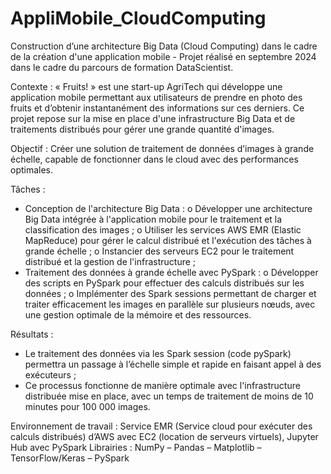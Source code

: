 # AppliMobile_CloudComputing
Construction d’une architecture Big Data (Cloud Computing) dans le cadre de la création d'une application mobile - Projet réalisé en septembre 2024 dans le cadre du parcours de formation DataScientist.

Contexte : « Fruits! » est une start-up AgriTech qui développe une application mobile permettant aux utilisateurs de prendre en photo des fruits et d’obtenir instantanément des informations sur ces derniers. Ce projet repose sur la mise en place d'une infrastructure Big Data et de traitements distribués pour gérer une grande quantité d'images.

Objectif : Créer une solution de traitement de données d’images à grande échelle, capable de fonctionner dans le cloud avec des performances optimales.

Tâches :
-	Conception de l'architecture Big Data : 
o	Développer une architecture Big Data intégrée à l'application mobile pour le traitement et la classification des images ;
o	Utiliser les services AWS EMR (Elastic MapReduce) pour gérer le calcul distribué et l'exécution des tâches à grande échelle ;
o	Instancier des serveurs EC2 pour le traitement distribué et la gestion de l'infrastructure ;
-	Traitement des données à grande échelle avec PySpark :
o	Développer des scripts en PySpark pour effectuer des calculs distribués sur les données ;
o	Implémenter des Spark sessions permettant de charger et traiter efficacement les images en parallèle sur plusieurs nœuds, avec une gestion optimale de la mémoire et des ressources.

Résultats : 
-	Le traitement des données via les Spark session (code pySpark) permettra un passage à l’échelle simple et rapide en faisant appel à des exécuteurs ;
-	Ce processus fonctionne de manière optimale avec l'infrastructure distribuée mise en place, avec un temps de traitement de moins de 10 minutes pour 100 000 images.

Environnement de travail : Service EMR (Service cloud pour exécuter des calculs distribués) d’AWS avec EC2 (location de serveurs virtuels), Jupyter Hub avec PySpark
Librairies : NumPy – Pandas – Matplotlib – TensorFlow/Keras – PySpark

